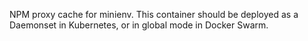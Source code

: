
NPM proxy cache for minienv. This container should be deployed as a Daemonset in Kubernetes, or in global mode in Docker Swarm.
